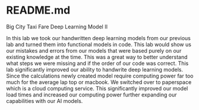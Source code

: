 # README.md

Big City Taxi Fare Deep Learning Model II

In this lab we took our handwritten deep learning models from our previous lab and turned them into functional models in code. This lab would show us our mistakes and errors from our models that were based purely on our existing knowledge at the time. This was a great way to better understand what steps we were missing and if the order of our code was correct. This lab significantly improved our ability to handwrite deep learning models. Since the calculations newly created model require computing power far too much for the average lap top or macbook. We switched over to paperspace which is a cloud computing service. This significantly improved our model load times and increased our computing power further expanding our capabilities with our AI models. 
